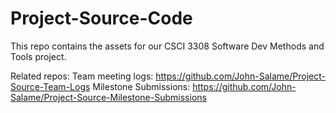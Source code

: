 # Project-Source-Code
This repo contains the assets for our CSCI 3308 Software Dev Methods and Tools project.

Related repos:
Team meeting logs: https://github.com/John-Salame/Project-Source-Team-Logs
Milestone Submissions: https://github.com/John-Salame/Project-Source-Milestone-Submissions
